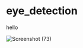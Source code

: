 # eye_detection
hello

![Screenshot (73)](https://user-images.githubusercontent.com/71753065/120858145-f8d34780-c59f-11eb-821f-588d689423ba.png)

